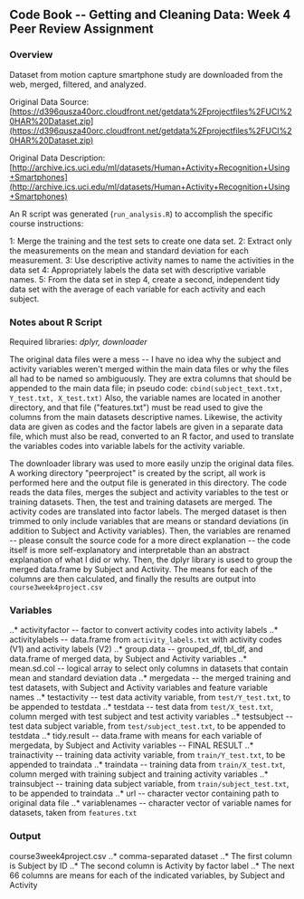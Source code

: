 ## Code Book -- Getting and Cleaning Data: Week 4 Peer Review Assignment

### Overview

Dataset from motion capture smartphone study are downloaded from the web, merged, filtered, and analyzed.

Original Data Source: 
[https://d396qusza40orc.cloudfront.net/getdata%2Fprojectfiles%2FUCI%20HAR%20Dataset.zip](https://d396qusza40orc.cloudfront.net/getdata%2Fprojectfiles%2FUCI%20HAR%20Dataset.zip)

Original Data Description: 
[http://archive.ics.uci.edu/ml/datasets/Human+Activity+Recognition+Using+Smartphones](http://archive.ics.uci.edu/ml/datasets/Human+Activity+Recognition+Using+Smartphones)

An R script was generated (`run_analysis.R`) to accomplish the specific course instructions: 

1: Merge the training and the test sets to create one data set.
2: Extract only the measurements on the mean and standard deviation for each measurement.
3: Use descriptive activity names to name the activities in the data set
4: Appropriately labels the data set with descriptive variable names.
5: From the data set in step 4, create a second, independent tidy data set with the average of each variable for each activity and each subject.


### Notes about R Script

Required libraries: *dplyr, downloader*

The original data files were a mess -- I have no idea why the subject and activity variables weren't merged within the main data files or why the files all had to be named so ambiguously. They are extra columns that should be appended to the main data file; in pseudo code: `cbind(subject_text.txt, Y_test.txt, X_test.txt)` Also, the variable names are located in another directory, and that file ("features.txt") must be read used to give the columns from the main datasets descriptive names. Likewise, the activity data are given as codes and the factor labels are given in a separate data file, which must also be read, converted to an R factor, and used to translate the variables codes into variable labels for the activity variable.

The downloader library was used to more easily unzip the original data files. A working directory "peerproject" is created by the script, all work is performed here and the output file is generated in this directory. The code reads the data files, merges the subject and activity variables to the test or training datasets. Then, the test and training datasets are merged. The activity codes are translated into factor labels. The merged dataset is then trimmed to only include variables that are means or standard deviations (in addition to Subject and Activity variables). Then, the variables are renamed -- please consult the source code for a more direct explanation -- the code itself is more self-explanatory and interpretable than an abstract explanation of what I did or why. Then, the dplyr library is used to group the merged data.frame by Subject and Activity. The means for each of the columns are then calculated, and finally the results are output into `course3week4project.csv`

### Variables

..* activityfactor -- factor to convert activity codes into activity labels
..* activitylabels -- data.frame from `activity_labels.txt` with activity codes (V1) and activity labels (V2)
..* group.data -- grouped_df, tbl_df, and data.frame of merged data, by Subject and Activity variables
..* mean.sd.col -- logical array to select only columns in datasets that contain mean and standard deviation data
..* mergedata -- the merged training and test datasets, with Subject and Activity variables and feature variable names
..* testactivity -- test data activity variable, from `test/Y_test.txt`, to be appended to testdata 
..* testdata --  test data from `test/X_test.txt`, column merged with test subject and test activity variables
..* testsubject -- test data subject variable, from `test/subject_test.txt`, to be appended to testdata
..* tidy.result -- data.frame with means for each variable of mergedata, by Subject and Activity variables -- FINAL RESULT
..* trainactivity -- training data activity variable, from `train/Y_test.txt`, to be appended to traindata
..* traindata -- training data from `train/X_test.txt`, column merged with training subject and training activity variables
..* trainsubject -- training data subject variable, from `train/subject_test.txt`, to be appended to traindata
..* url -- character vector containing path to original data file
..* variablenames -- character vector of variable names for datasets, taken from `features.txt`  

### Output

course3week4project.csv
..* comma-separated dataset
..* The first column is Subject by ID
..* The second column is Activity by factor label
..* The next 66 columns are means for each of the indicated variables, by Subject and Activity
